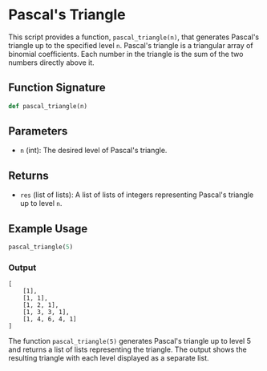 # Pascal's Triangle

This script provides a function, `pascal_triangle(n)`, that generates Pascal's triangle up to the specified level `n`. Pascal's triangle is a triangular array of binomial coefficients. Each number in the triangle is the sum of the two numbers directly above it.

## Function Signature

```python
def pascal_triangle(n)
```

## Parameters

- `n` (int): The desired level of Pascal's triangle.

## Returns

- `res` (list of lists): A list of lists of integers representing Pascal's triangle up to level `n`.

## Example Usage

```python
pascal_triangle(5)
```

### Output

```
[
    [1],
    [1, 1],
    [1, 2, 1],
    [1, 3, 3, 1],
    [1, 4, 6, 4, 1]
]
```

The function `pascal_triangle(5)` generates Pascal's triangle up to level 5 and returns a list of lists representing the triangle. The output shows the resulting triangle with each level displayed as a separate list.
